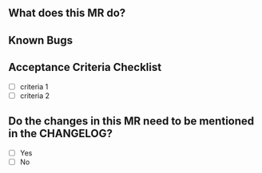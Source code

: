 ## What does this MR do?

## Known Bugs

## Acceptance Criteria Checklist
- [ ] criteria 1
- [ ] criteria 2

## Do the changes in this MR need to be mentioned in the CHANGELOG?
- [ ] Yes
- [ ] No
